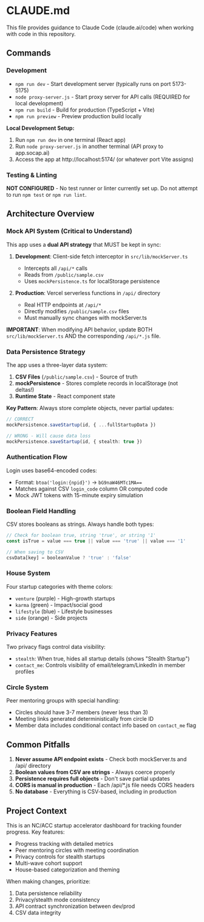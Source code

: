 # CLAUDE.md

This file provides guidance to Claude Code (claude.ai/code) when working with code in this repository.

## Commands

### Development
- `npm run dev` - Start development server (typically runs on port 5173-5175)
- `node proxy-server.js` - Start proxy server for API calls (REQUIRED for local development)
- `npm run build` - Build for production (TypeScript + Vite)
- `npm run preview` - Preview production build locally

**Local Development Setup:**
1. Run `npm run dev` in one terminal (React app)
2. Run `node proxy-server.js` in another terminal (API proxy to app.socap.ai)
3. Access the app at http://localhost:5174/ (or whatever port Vite assigns)

### Testing & Linting
**NOT CONFIGURED** - No test runner or linter currently set up. Do not attempt to run `npm test` or `npm run lint`.

## Architecture Overview

### Mock API System (Critical to Understand)

This app uses a **dual API strategy** that MUST be kept in sync:

1. **Development**: Client-side fetch interceptor in `src/lib/mockServer.ts`
   - Intercepts all `/api/*` calls
   - Reads from `/public/sample.csv` 
   - Uses `mockPersistence.ts` for localStorage persistence

2. **Production**: Vercel serverless functions in `/api/` directory
   - Real HTTP endpoints at `/api/*`
   - Directly modifies `/public/sample.csv` files
   - Must manually sync changes with mockServer.ts

**IMPORTANT**: When modifying API behavior, update BOTH `src/lib/mockServer.ts` AND the corresponding `/api/*.js` file.

### Data Persistence Strategy

The app uses a three-layer data system:
1. **CSV Files** (`/public/sample.csv`) - Source of truth
2. **mockPersistence** - Stores complete records in localStorage (not deltas!)
3. **Runtime State** - React component state

**Key Pattern**: Always store complete objects, never partial updates:
```typescript
// CORRECT
mockPersistence.saveStartup(id, { ...fullStartupData })

// WRONG - Will cause data loss
mockPersistence.saveStartup(id, { stealth: true })
```

### Authentication Flow

Login uses base64-encoded codes:
- Format: `btoa('login:{npid}')` → `bG9naW46MTc1MA==`
- Matches against CSV `login_code` column OR computed code
- Mock JWT tokens with 15-minute expiry simulation

### Boolean Field Handling

CSV stores booleans as strings. Always handle both types:
```typescript
// Check for boolean true, string 'true', or string '1'
const isTrue = value === true || value === 'true' || value === '1'

// When saving to CSV
csvData[key] = booleanValue ? 'true' : 'false'
```

### House System

Four startup categories with theme colors:
- `venture` (purple) - High-growth startups
- `karma` (green) - Impact/social good
- `lifestyle` (blue) - Lifestyle businesses  
- `side` (orange) - Side projects

### Privacy Features

Two privacy flags control data visibility:
- `stealth`: When true, hides all startup details (shows "Stealth Startup")
- `contact_me`: Controls visibility of email/telegram/LinkedIn in member profiles

### Circle System

Peer mentoring groups with special handling:
- Circles should have 3-7 members (never less than 3)
- Meeting links generated deterministically from circle ID
- Member data includes conditional contact info based on `contact_me` flag

## Common Pitfalls

1. **Never assume API endpoint exists** - Check both mockServer.ts and /api/ directory
2. **Boolean values from CSV are strings** - Always coerce properly
3. **Persistence requires full objects** - Don't save partial updates
4. **CORS is manual in production** - Each /api/*.js file needs CORS headers
5. **No database** - Everything is CSV-based, including in production

## Project Context

This is an NC/ACC startup accelerator dashboard for tracking founder progress. Key features:
- Progress tracking with detailed metrics
- Peer mentoring circles with meeting coordination
- Privacy controls for stealth startups
- Multi-wave cohort support
- House-based categorization and theming

When making changes, prioritize:
1. Data persistence reliability
2. Privacy/stealth mode consistency
3. API contract synchronization between dev/prod
4. CSV data integrity